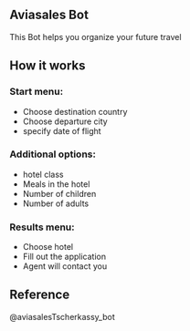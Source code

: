 ## Aviasales Bot

This Bot helps you organize your future travel

## How it works
### Start menu:
  - Choose destination country
  - Choose departure city
  - specify date of flight
### Additional options:
  - hotel class
  - Meals in the hotel
  - Number of children
  - Number of adults
    
### Results menu:
- Choose hotel 
- Fill out the application
- Agent will contact you

## Reference
@aviasalesTscherkassy_bot
